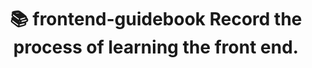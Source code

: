 ---
title: 📚 frontend-guidebook Record the process of learning the front end.
hero:
  title: frontend-guidebook
  desc: 📚 frontend-guidebook Record the process of learning the front end.
  actions:
    - text: Learning
      link: /components
features:
  - icon: https://gw.alipayobjects.com/zos/bmw-prod/881dc458-f20b-407b-947a-95104b5ec82b/k79dm8ih_w144_h144.png
    title: 基础体系
    desc: 根据JavaScript基础知识进行记录，搭建基础体系。
  - icon: https://gw.alipayobjects.com/zos/bmw-prod/d60657df-0822-4631-9d7c-e7a869c2f21c/k79dmz3q_w126_h126.png
    title: 深入知识
    desc: 不只停留于表面，而是对JavaScript更加深入的理解。
  - icon: https://gw.alipayobjects.com/zos/bmw-prod/d1ee0c6f-5aed-4a45-a507-339a4bfe076c/k7bjsocq_w144_h144.png
    title: 开发实践
    desc: 光看不联系可不行，与此同时，也要动手实践。
footer: Open-source MIT Licensed | Copyright © 2020<br />Powered by [dumi](https://d.umijs.org)
---
